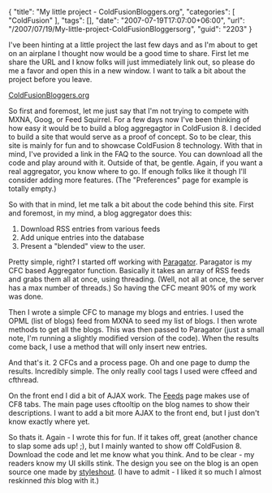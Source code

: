{
	"title": "My little project - ColdFusionBloggers.org",
	"categories": [
		"ColdFusion"
	],
	"tags": [],
	"date": "2007-07-19T17:07:00+06:00",
	"url": "/2007/07/19/My-little-project-ColdFusionBloggersorg",
	"guid": "2203"
}

I've been hinting at a little project the last few days and as I'm about to get on an airplane I thought now would be a good time to share. First let me share the URL and I know folks will just immediately link out, so please do me a favor and open this in a new window. I want to talk a bit about the project before you leave.

<a href="http://www.coldfusionbloggers.org">ColdFusionBloggers.org</a>
<!--more-->
So first and foremost, let me just say that I'm not trying to compete with MXNA, Goog, or Feed Squirrel. For a few days now I've been thinking of how easy it would be to build a blog aggregagtor in ColdFusion 8. I decided to build a site that would serve as a proof of concept. So to be clear, this site is mainly for fun and to showcase ColdFusion 8 technology. With that in mind, I've provided a link in the FAQ to the source. You can download all the code and play around with it. Outside of that, be gentle. Again, if you want a real aggregator, you know where to go. If enough folks like it though I'll consider adding more features. (The "Preferences" page for example is totally empty.)

So with that in mind, let me talk a bit about the code behind this site. First and foremost, in my mind, a blog aggregator does this:

<ol>
<li>Download RSS entries from various feeds
<li>Add unique entries into the database
<li>Present a "blended" view to the user.
</ol>

Pretty simple, right? I started off working with <a href="http://paragator.riaforge.org/">Paragator</a>. Paragator is my CFC based Aggregator function. Basically it takes an array of RSS feeds and grabs them all at once, using threading. (Well, not all at once, the server has a max number of threads.) So having the CFC meant 90% of my work was done.

Then I wrote a simple CFC to manage my blogs and entries. I used the OPML (list of blogs) feed from MXNA to seed my list of blogs. I then wrote methods to get all the blogs. This was then passed to Paragator (just a small note, I'm running a slightly modified version of the code). When the results come back, I use a method that will only insert new entries.

And that's it. 2 CFCs and a process page. Oh and one page to dump the results. Incredibly simple. The only really cool tags I used were cffeed and cfthread. 

On the front end I did a bit of AJAX work. The <a href="http://www.coldfusionbloggers.org/feeds.cfm">Feeds</a> page makes use of CF8 tabs. The main page uses cftooltip on the blog names to show their descriptions. I want to add a bit more AJAX to the front end, but I just don't know exactly where yet.

So thats it. Again - I wrote this for fun. If it takes off, great (another chance to slap some ads up! ;), but I mainly wanted to show off ColdFusion 8. Download the code and let me know what you think. And to be clear - my readers know my UI skills stink. The design you see on the blog is an open source one made by <a href="http://www.styleshout.com/">styleshout</a>. (I have to admit - I liked it so much I almost reskinned <i>this</i> blog with it.)